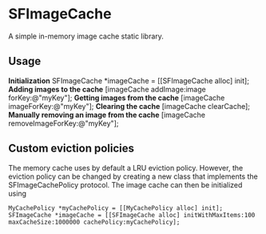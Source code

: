 # SFImageCache #

A simple in-memory image cache static library. 

## Usage ##

**Initialization**
	SFImageCache *imageCache = [[SFImageCache alloc] init];
**Adding images to the cache**
	[imageCache addImage:image forKey:@"myKey"];
**Getting images from the cache**
	[imageCache imageForKey:@"myKey"];
**Clearing the cache**
	[imageCache clearCache];
**Manually removing an image from the cache**
	[imageCache removeImageForKey:@"myKey"];

## Custom eviction policies ##

The memory cache uses by default a LRU eviction policy. However, the eviction policy can be changed by creating a new class that implements the SFImageCachePolicy protocol. The image cache can then be initialized using

	MyCachePolicy *myCachePolicy = [[MyCachePolicy alloc] init];
	SFImageCache *imageCache = [[SFImageCache alloc] initWithMaxItems:100 maxCacheSize:1000000 cachePolicy:myCachePolicy];
